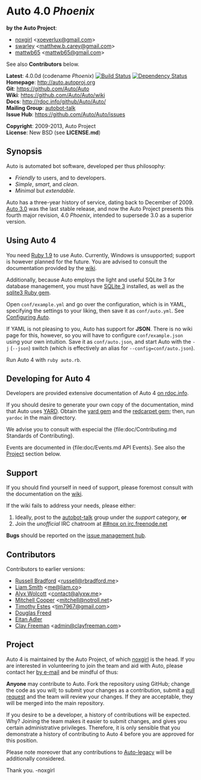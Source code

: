 Auto 4.0 _Phoenix_
==================

**by the Auto Project**:

-   [noxgirl](https://github.com/noxgirl) \<xoeverlux@gmail.com\>
-   [swarley](https://github.com/swarley) \<matthew.b.carey@gmail.com\>
-   [mattwb65](https://github.com/mattwb65) \<mattwb65@gmail.com\>

See also **Contributors** below.

**Latest**:             4.0.0d (codename _Phoenix_)
[![Build Status](https://travis-ci.org/Auto/Auto.png?branch=master)](https://travis-ci.org/Auto/Auto) [![Dependency Status](https://gemnasium.com/Auto/Auto.png)](https://gemnasium.com/Auto/Auto)  
**Homepage**:           http://auto.autoproj.org  
**Git**:                https://github.com/Auto/Auto  
**Wiki**:               https://github.com/Auto/Auto/wiki  
**Docs**:               http://rdoc.info/github/Auto/Auto/  
**Mailing Group**:      [autobot-talk](https://groups.google.com/group/autobot-talk)  
**Issue Hub**:          https://github.com/Auto/Auto/issues

**Copyright**:          2009-2013, Auto Project  
**License**:            New BSD (see **LICENSE.md**)

Synopsis
--------

Auto is automated bot software, developed per thus philosophy:

* _Friendly_ to users, and to developers.
* _Simple_, _smart_, and _clean_.
* _Minimal_ but _extendable_.

Auto has a three-year history of service, dating back to December of 2009.
[Auto 3.0](https://github.com/Auto/Auto-legacy) was the last stable release,
and now the Auto Project presents this fourth major revision, 4.0 _Phoenix_,
intended to supersede 3.0 as a superior version.

Using Auto 4
------------

You need [Ruby 1.9](http://www.ruby-lang.org/en/downloads/) to use Auto.
Currently, Windows is unsupported; support is however planned for the future. 
You are advised to consult the documentation provided by the 
[wiki](https://github.com/Auto/Auto/wiki).

Additionally, because Auto employs the light and useful SQLite 3 for database
management, you must have [SQLite 3](http://www.sqlite.org/) installed, as well
as the [sqlite3 Ruby gem](https://rubygems.org/gems/sqlite3).

Open `conf/example.yml` and go over the configuration, which is in YAML,
specifying the settings to your liking, then save it as `conf/auto.yml`.
See [Configuring Auto](https://github.com/Auto/Auto/wiki/Configuring-Auto).

If YAML is not pleasing to you, Auto has support for **JSON**. There is no
wiki page for this, however, so you will have to configure `conf/example.json`
using your own intuition. Save it as `conf/auto.json`, and start Auto with the
`-j` (`--json`) switch (which is effectively an alias for `--config=conf/auto.json`).

Run Auto 4 with `ruby auto.rb`.

Developing for Auto 4
---------------------

Developers are provided extensive documentation of Auto 4 
[on rdoc.info](http://rdoc.info/github/Auto/Auto/).

If you should desire to generate your own copy of the documentation, mind that
Auto uses [YARD](http://yardoc.org/). Obtain the 
[yard gem](https://rubygems.org/gems/yard) and the 
[redcarpet gem](https://rubygems.org/gems/redcarpet); then, run `yardoc` in the
main directory.

We advise you to consult with especial the {file:doc/Contributing.md Standards of Contributing}.

Events are documented in {file:doc/Events.md API Events}. See also the [Project](#Project)
section below.

Support
-------

If you should find yourself in need of support, please foremost consult with the
documentation on the [wiki](https://github.com/Auto/Auto/wiki).

If the wiki fails to address your needs, please either:

1. Ideally, post to the [autobot-talk](https://groups.google.com/group/autobot-talk)
   group under the _support_ category, **or**
2. Join the _unofficial_ IRC chatroom at 
[##nox on irc.freenode.net](http://webchat.freenode.net/?randomnick=1&channels=##nox&prompt=1)

**Bugs** should be reported on the [issue management hub](https://github.com/Auto/Auto/issues).

Contributors
------------

Contributors to earlier versions:

-   [Russell Bradford](https://github.com/RussellB28) \<russell@rbradford.me\>
-   [Liam Smith](https://github.com/liamsmithuk) \<me@liam.co\>
-   [Alyx Wolcott](https://github.com/alyx) \<contact@alyxw.me\>
-   [Mitchell Cooper](https://github.com/cooper) \<mitchell@notroll.net\>
-   [Timothy Estes](https://github.com/tim7967) \<tim7967@gmail.com\>
-   [Douglas Freed](https://github.com/dwfreed)
-   [Eitan Adler](https://github.com/grimreaper)
-   [Clay Freeman](https://github.com/clayfreeman) \<admin@clayfreeman.com\>

Project
-------

Auto 4 is maintained by the Auto Project, of which [noxgirl](https://github.com/noxgirl)
is the head. If you are interested in volunteering to join the team and aid
with Auto, please contact her [by e-mail](mailto://xoeverlux@gmail.com) and be
mindful of thus:

**Anyone** may contribute to Auto. Fork the repository using GitHub; change
the code as you will; to submit your changes as a contribution, submit a
[pull request](https://github.com/Auto/Auto/pulls) and the team will review
your changes. If they are acceptable, they will be merged into the main 
repository.

If you desire to be a developer, a history of contributions will be expected.
Why? Joining the team makes it easier to submit changes, and gives you certain
administrative privileges. Therefore, it is only sensible that you demonstrate
a history of contributing to Auto 4 before you are approved for this position.

Please note moreover that any contributions to
[Auto-legacy](https://github.com/Auto/Auto-legacy) will be additionally
considered.

Thank you. -noxgirl
